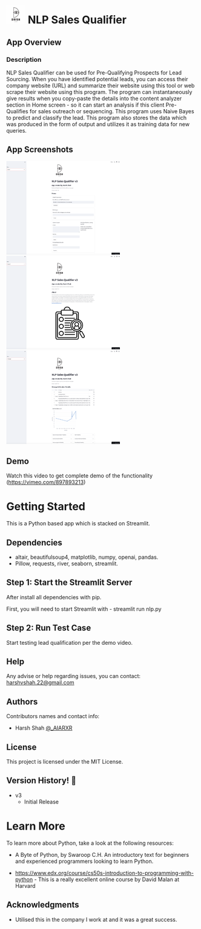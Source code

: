 
  # <img src="./img/drishlabs.png" width="50"> NLP Sales Qualifier

## App Overview

### Description

NLP Sales Qualifier can be used for Pre-Qualifying Prospects for Lead Sourcing. When you have identified potential leads, you can access their company website (URL) and summarize their website using this tool or web scrape their website using this program. 
The program can instantaneously give results when you copy-paste the details into the content analyzer section in Home screen - so it can start an analysis if this client Pre-Qualifies for sales outreach or sequencing. 
This program uses Naive Bayes to predict and classify the lead. This program also stores the data which was produced in the form of output and utilizes it as training data for new queries.

## App Screenshots
<p float="left">
<img src="./img/image1.png" width="300">
<img src="./img/image2.png" width="300">
<img src="./img/image3.png" width="300">
</p>

## Demo
Watch this video to get complete demo of the functionality (https://vimeo.com/897893213)


# Getting Started

This is a Python based app which is stacked on Streamlit.

## Dependencies
* altair, beautifulsoup4, matplotlib, numpy, openai, pandas.
* Pillow, requests, river, seaborn, streamlit.

## Step 1: Start the Streamlit Server

After install all dependencies with pip.

First, you will need to start Streamlit with - streamlit run nlp.py


## Step 2: Run Test Case

Start testing lead qualification per the demo video.

## Help

Any advise or help regarding issues, you can contact: harshvshah.22@gmail.com

## Authors

Contributors names and contact info:
* Harsh Shah [@_AIARXR](https://twitter.com/_AIARXR)

## License

This project is licensed under the MIT License.

## Version History! :tada:

* v3
    * Initial Release

# Learn More

  To learn more about Python, take a look at the following resources:

* A Byte of Python, by Swaroop C.H. An introductory text for beginners and experienced programmers looking to learn Python.

* https://www.edx.org/course/cs50s-introduction-to-programming-with-python - This is a really excellent online course by David Malan at Harvard

## Acknowledgments

* Utilised this in the company I work at and it was a great success.
